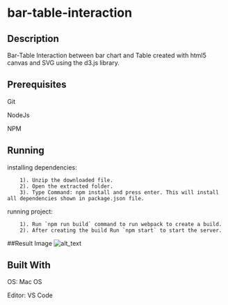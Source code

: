 # bar-table-interaction

## Description
Bar-Table Interaction between bar chart and Table created with html5 canvas and SVG using the d3.js library.

## Prerequisites

Git

NodeJs

NPM

## Running

  installing dependencies:
```
    1). Unzip the downloaded file.
    2). Open the extracted folder. 
    3). Type Command: npm install and press enter. This will install all dependencies shown in package.json file.
```
  running project:
```
    1). Run `npm run build` command to run webpack to create a build.
    2). After creating the build Run `npm start` to start the server.
```

##Result Image 
![alt_text](https://i.imgur.com/sProZuM.png)

## Built With

OS: Mac OS

Editor: VS Code
